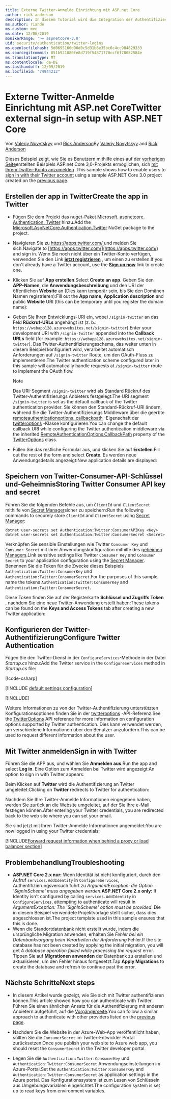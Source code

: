 ```yaml
---
title: Externe Twitter-Anmelde Einrichtung mit ASP.net Core
author: rick-anderson
description: In diesem Tutorial wird die Integration der Authentifizierung von Twitter-Konto Benutzern in eine vorhandene ASP.net Core-App veranschaulicht.
ms.author: riande
ms.custom: mvc
ms.date: 12/06/2019
monikerRange: '>= aspnetcore-3.0'
uid: security/authentication/twitter-logins
ms.openlocfilehash: 5d0695160d90d0c5d31b8e35bc6c4cc984829333
ms.sourcegitcommit: 851b921080fe8d719f54871770ccf6f78052584e
ms.translationtype: MT
ms.contentlocale: de-DE
ms.lasthandoff: 12/09/2019
ms.locfileid: "74944212"
---
```

# <a name="twitter-external-sign-in-setup-with-aspnet-core"></a><span data-ttu-id="92b76-103">Externe Twitter-Anmelde Einrichtung mit ASP.net Core</span><span class="sxs-lookup"><span data-stu-id="92b76-103">Twitter external sign-in setup with ASP.NET Core</span></span>

<span data-ttu-id="92b76-104">Von [Valeriy Novytskyy](https://github.com/01binary) und [Rick Anderson](https://twitter.com/RickAndMSFT)</span><span class="sxs-lookup"><span data-stu-id="92b76-104">By [Valeriy Novytskyy](https://github.com/01binary) and [Rick Anderson](https://twitter.com/RickAndMSFT)</span></span>

<span data-ttu-id="92b76-105">Dieses Beispiel zeigt, wie Sie es Benutzern mithilfe eines auf der [vorherigen Seite](xref:security/authentication/social/index)erstellten Beispiels ASP.net Core 3,0-Projekts ermöglichen, sich [mit Ihrem Twitter-Konto anzumelden](https://dev.twitter.com/web/sign-in/desktop-browser) .</span><span class="sxs-lookup"><span data-stu-id="92b76-105">This sample shows how to enable users to [sign in with their Twitter account](https://dev.twitter.com/web/sign-in/desktop-browser) using a sample ASP.NET Core 3.0 project created on the [previous page](xref:security/authentication/social/index).</span></span>

## <a name="create-the-app-in-twitter"></a><span data-ttu-id="92b76-106">Erstellen der app in Twitter</span><span class="sxs-lookup"><span data-stu-id="92b76-106">Create the app in Twitter</span></span>

* <span data-ttu-id="92b76-107">Fügen Sie dem Projekt das nuget-Paket [Microsoft. aspnetcore. Authentication. Twitter](https://www.nuget.org/packages/Microsoft.AspNetCore.Authentication.Twitter/3.0.0) hinzu.</span><span class="sxs-lookup"><span data-stu-id="92b76-107">Add the [Microsoft.AspNetCore.Authentication.Twitter](https://www.nuget.org/packages/Microsoft.AspNetCore.Authentication.Twitter/3.0.0) NuGet package to the project.</span></span>

* <span data-ttu-id="92b76-108">Navigieren Sie zu [ https://apps.twitter.com/ ](https://apps.twitter.com/) und melden Sie sich.</span><span class="sxs-lookup"><span data-stu-id="92b76-108">Navigate to [https://apps.twitter.com/](https://apps.twitter.com/) and sign in.</span></span> <span data-ttu-id="92b76-109">Wenn Sie noch nicht über ein Twitter-Konto verfügen, verwenden Sie den Link **[jetzt registrieren](https://twitter.com/signup)** , um einen zu erstellen.</span><span class="sxs-lookup"><span data-stu-id="92b76-109">If you don't already have a Twitter account, use the **[Sign up now](https://twitter.com/signup)** link to create one.</span></span>

* <span data-ttu-id="92b76-110">Klicken Sie auf **App erstellen**.</span><span class="sxs-lookup"><span data-stu-id="92b76-110">Select **Create an app**.</span></span> <span data-ttu-id="92b76-111">Geben Sie den **APP-Namen**, die **Anwendungsbeschreibung** und den URI der öffentlichen **Website** an (Dies kann temporär sein, bis Sie den Domänen Namen registrieren):</span><span class="sxs-lookup"><span data-stu-id="92b76-111">Fill out the **App name**, **Application description** and public **Website** URI (this can be temporary until you register the domain name):</span></span>

* <span data-ttu-id="92b76-112">Geben Sie Ihren Entwicklungs-URI ein, wobei `/signin-twitter` an das Feld **Rückruf-URLs** angehängt ist (z. b.: `https://webapp128.azurewebsites.net/signin-twitter`).</span><span class="sxs-lookup"><span data-stu-id="92b76-112">Enter your development URI with `/signin-twitter` appended into the **Callback URLs** field (for example: `https://webapp128.azurewebsites.net/signin-twitter`).</span></span> <span data-ttu-id="92b76-113">Das Twitter-Authentifizierungsschema, das weiter unten in diesem Beispiel konfiguriert wird, verarbeitet automatisch Anforderungen auf `/signin-twitter` Route, um den OAuth-Fluss zu implementieren.</span><span class="sxs-lookup"><span data-stu-id="92b76-113">The Twitter authentication scheme configured later in this sample will automatically handle requests at `/signin-twitter` route to implement the OAuth flow.</span></span>

  > [!NOTE]
  > <span data-ttu-id="92b76-114">Das URI-Segment `/signin-twitter` wird als Standard Rückruf des Twitter-Authentifizierungs Anbieters festgelegt.</span><span class="sxs-lookup"><span data-stu-id="92b76-114">The URI segment `/signin-twitter` is set as the default callback of the Twitter authentication provider.</span></span> <span data-ttu-id="92b76-115">Sie können den Standard-Rückruf-URI ändern, während Sie die Twitter-Authentifizierungs Middleware über die geerbte [remoteauthenticationoptions. callbackpath](/dotnet/api/microsoft.aspnetcore.authentication.remoteauthenticationoptions.callbackpath) -Eigenschaft der [twitteroptions](/dotnet/api/microsoft.aspnetcore.authentication.twitter.twitteroptions) -Klasse konfigurieren.</span><span class="sxs-lookup"><span data-stu-id="92b76-115">You can change the default callback URI while configuring the Twitter authentication middleware via the inherited [RemoteAuthenticationOptions.CallbackPath](/dotnet/api/microsoft.aspnetcore.authentication.remoteauthenticationoptions.callbackpath) property of the [TwitterOptions](/dotnet/api/microsoft.aspnetcore.authentication.twitter.twitteroptions) class.</span></span>

* <span data-ttu-id="92b76-116">Füllen Sie das restliche Formular aus, und klicken Sie auf **Erstellen**.</span><span class="sxs-lookup"><span data-stu-id="92b76-116">Fill out the rest of the form and select **Create**.</span></span> <span data-ttu-id="92b76-117">Es werden neue Anwendungsdetails angezeigt:</span><span class="sxs-lookup"><span data-stu-id="92b76-117">New application details are displayed:</span></span>

## <a name="storing-twitter-consumer-api-key-and-secret"></a><span data-ttu-id="92b76-118">Speichern von Twitter-Consumer-API-Schlüssel und-Geheimnis</span><span class="sxs-lookup"><span data-stu-id="92b76-118">Storing Twitter Consumer API key and secret</span></span>

<span data-ttu-id="92b76-119">Führen Sie die folgenden Befehle aus, um `ClientId` und `ClientSecret` mithilfe von [Secret Manager](xref:security/app-secrets)sicher zu speichern:</span><span class="sxs-lookup"><span data-stu-id="92b76-119">Run the following commands to securely store `ClientId` and `ClientSecret` using [Secret Manager](xref:security/app-secrets):</span></span>

```dotnetcli
dotnet user-secrets set Authentication:Twitter:ConsumerAPIKey <Key>
dotnet user-secrets set Authentication:Twitter:ConsumerSecret <Secret>
```

<span data-ttu-id="92b76-120">Verknüpfen Sie sensible Einstellungen wie Twitter `Consumer Key` und `Consumer Secret` mit ihrer Anwendungskonfiguration mithilfe des [geheimen Managers](xref:security/app-secrets).</span><span class="sxs-lookup"><span data-stu-id="92b76-120">Link sensitive settings like Twitter `Consumer Key` and `Consumer Secret` to your application configuration using the [Secret Manager](xref:security/app-secrets).</span></span> <span data-ttu-id="92b76-121">Benennen Sie die Token für die Zwecke dieses Beispiels `Authentication:Twitter:ConsumerKey` und `Authentication:Twitter:ConsumerSecret`.</span><span class="sxs-lookup"><span data-stu-id="92b76-121">For the purposes of this sample, name the tokens `Authentication:Twitter:ConsumerKey` and `Authentication:Twitter:ConsumerSecret`.</span></span>

<span data-ttu-id="92b76-122">Diese Token finden Sie auf der Registerkarte **Schlüssel und Zugriffs Token** , nachdem Sie eine neue Twitter-Anwendung erstellt haben:</span><span class="sxs-lookup"><span data-stu-id="92b76-122">These tokens can be found on the **Keys and Access Tokens** tab after creating a new Twitter application:</span></span>

## <a name="configure-twitter-authentication"></a><span data-ttu-id="92b76-123">Konfigurieren der Twitter-Authentifizierung</span><span class="sxs-lookup"><span data-stu-id="92b76-123">Configure Twitter Authentication</span></span>

<span data-ttu-id="92b76-124">Fügen Sie den Twitter-Dienst in der `ConfigureServices`-Methode in der Datei *Startup.cs* hinzu:</span><span class="sxs-lookup"><span data-stu-id="92b76-124">Add the Twitter service in the `ConfigureServices` method in *Startup.cs* file:</span></span>

[!code-csharp[](~/security/authentication/social/social-code/3.x/StartupTwitter3x.cs?name=snippet&highlight=10-14)]

[!INCLUDE [default settings configuration](includes/default-settings.md)]

[!INCLUDE[](includes/chain-auth-providers.md)]

<span data-ttu-id="92b76-125">Weitere Informationen zu von der Twitter-Authentifizierung unterstützten Konfigurationsoptionen finden Sie in der [twitteroptions](/dotnet/api/microsoft.aspnetcore.builder.twitteroptions) -API-Referenz.</span><span class="sxs-lookup"><span data-stu-id="92b76-125">See the [TwitterOptions](/dotnet/api/microsoft.aspnetcore.builder.twitteroptions) API reference for more information on configuration options supported by Twitter authentication.</span></span> <span data-ttu-id="92b76-126">Dies kann verwendet werden, um verschiedene Informationen über den Benutzer anzufordern.</span><span class="sxs-lookup"><span data-stu-id="92b76-126">This can be used to request different information about the user.</span></span>

## <a name="sign-in-with-twitter"></a><span data-ttu-id="92b76-127">Mit Twitter anmelden</span><span class="sxs-lookup"><span data-stu-id="92b76-127">Sign in with Twitter</span></span>

<span data-ttu-id="92b76-128">Führen Sie die APP aus, und wählen Sie **Anmelden aus**.</span><span class="sxs-lookup"><span data-stu-id="92b76-128">Run the app and select **Log in**.</span></span> <span data-ttu-id="92b76-129">Eine Option zum Anmelden bei Twitter wird angezeigt:</span><span class="sxs-lookup"><span data-stu-id="92b76-129">An option to sign in with Twitter appears:</span></span>

<span data-ttu-id="92b76-130">Beim Klicken auf **Twitter** wird die Authentifizierung an Twitter umgeleitet:</span><span class="sxs-lookup"><span data-stu-id="92b76-130">Clicking on **Twitter** redirects to Twitter for authentication:</span></span>

<span data-ttu-id="92b76-131">Nachdem Sie Ihre Twitter-Anmelde Informationen eingegeben haben, werden Sie zurück an die Website umgeleitet, auf der Sie Ihre e-Mail festlegen können.</span><span class="sxs-lookup"><span data-stu-id="92b76-131">After entering your Twitter credentials, you are redirected back to the web site where you can set your email.</span></span>

<span data-ttu-id="92b76-132">Sie sind jetzt mit Ihren Twitter-Anmelde Informationen angemeldet:</span><span class="sxs-lookup"><span data-stu-id="92b76-132">You are now logged in using your Twitter credentials:</span></span>

[!INCLUDE[Forward request information when behind a proxy or load balancer section](includes/forwarded-headers-middleware.md)]

## <a name="troubleshooting"></a><span data-ttu-id="92b76-133">Problembehandlung</span><span class="sxs-lookup"><span data-stu-id="92b76-133">Troubleshooting</span></span>

* <span data-ttu-id="92b76-134">**ASP.NET Core 2.x nur:** Wenn Identität ist nicht konfiguriert, durch den Aufruf `services.AddIdentity` in `ConfigureServices`, Authentifizierungsversuch führt zu *ArgumentException: die Option 'SignInScheme' muss angegeben werden*.</span><span class="sxs-lookup"><span data-stu-id="92b76-134">**ASP.NET Core 2.x only:** If Identity isn't configured by calling `services.AddIdentity` in `ConfigureServices`, attempting to authenticate will result in *ArgumentException: The 'SignInScheme' option must be provided*.</span></span> <span data-ttu-id="92b76-135">Die in diesem Beispiel verwendete Projektvorlage stellt sicher, dass dies abgeschlossen ist.</span><span class="sxs-lookup"><span data-stu-id="92b76-135">The project template used in this sample ensures that this is done.</span></span>
* <span data-ttu-id="92b76-136">Wenn die Standortdatenbank nicht erstellt wurde, indem die ursprüngliche Migration anwenden, erhalten Sie *Fehler bei ein Datenbankvorgang beim Verarbeiten der Anforderung* Fehler.</span><span class="sxs-lookup"><span data-stu-id="92b76-136">If the site database has not been created by applying the initial migration, you will get *A database operation failed while processing the request* error.</span></span> <span data-ttu-id="92b76-137">Tippen Sie auf **Migrationen anwenden** der Datenbank zu erstellen und aktualisieren, um den Fehler hinaus fortgesetzt.</span><span class="sxs-lookup"><span data-stu-id="92b76-137">Tap **Apply Migrations** to create the database and refresh to continue past the error.</span></span>

## <a name="next-steps"></a><span data-ttu-id="92b76-138">Nächste Schritte</span><span class="sxs-lookup"><span data-stu-id="92b76-138">Next steps</span></span>

* <span data-ttu-id="92b76-139">In diesem Artikel wurde gezeigt, wie Sie sich mit Twitter authentifizieren können.</span><span class="sxs-lookup"><span data-stu-id="92b76-139">This article showed how you can authenticate with Twitter.</span></span> <span data-ttu-id="92b76-140">Führen Sie einen ähnlichen Ansatz für die Authentifizierung mit anderen Anbietern aufgeführt, auf die [Vorgängerseite](xref:security/authentication/social/index).</span><span class="sxs-lookup"><span data-stu-id="92b76-140">You can follow a similar approach to authenticate with other providers listed on the [previous page](xref:security/authentication/social/index).</span></span>

* <span data-ttu-id="92b76-141">Nachdem Sie die Website in der Azure-Web-App veröffentlicht haben, sollten Sie die `ConsumerSecret` im Twitter-Entwickler Portal zurücksetzen.</span><span class="sxs-lookup"><span data-stu-id="92b76-141">Once you publish your web site to Azure web app, you should reset the `ConsumerSecret` in the Twitter developer portal.</span></span>

* <span data-ttu-id="92b76-142">Legen Sie die `Authentication:Twitter:ConsumerKey` und `Authentication:Twitter:ConsumerSecret` Anwendungseinstellungen im Azure-Portal.</span><span class="sxs-lookup"><span data-stu-id="92b76-142">Set the `Authentication:Twitter:ConsumerKey` and `Authentication:Twitter:ConsumerSecret` as application settings in the Azure portal.</span></span> <span data-ttu-id="92b76-143">Das Konfigurationssystem ist zum Lesen von Schlüsseln aus Umgebungsvariablen eingerichtet.</span><span class="sxs-lookup"><span data-stu-id="92b76-143">The configuration system is set up to read keys from environment variables.</span></span>
